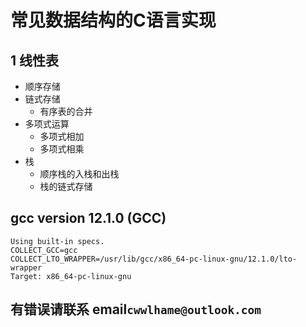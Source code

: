 # 常见数据结构的C语言实现
## 1 线性表
- 顺序存储
- 链式存储
  - 有序表的合并
- 多项式运算
  - 多项式相加
  - 多项式相乘
- 栈
  - 顺序栈的入栈和出栈
  - 栈的链式存储

## gcc version 12.1.0 (GCC)
```
Using built-in specs.
COLLECT_GCC=gcc
COLLECT_LTO_WRAPPER=/usr/lib/gcc/x86_64-pc-linux-gnu/12.1.0/lto-wrapper
Target: x86_64-pc-linux-gnu
```
## 有错误请联系 __email__`cwwlhame@outlook.com`
